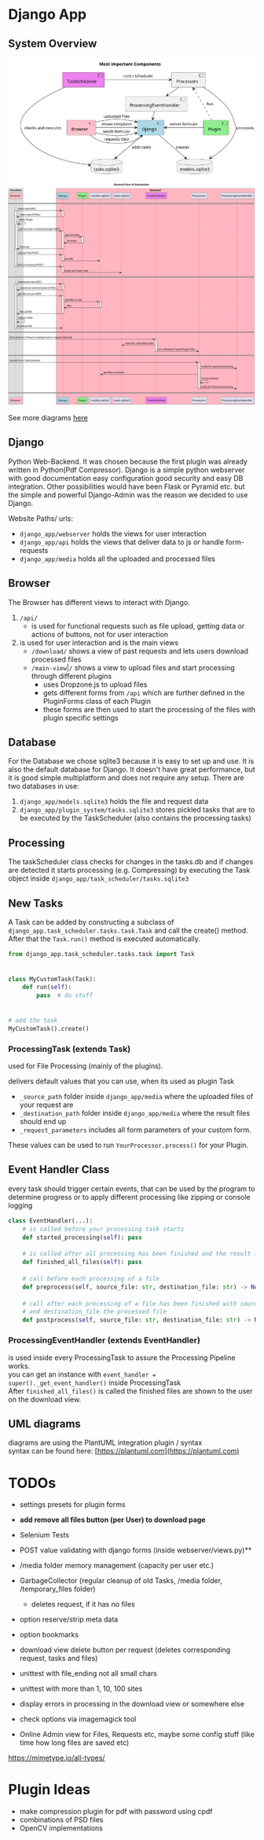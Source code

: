 # Django App

## System Overview

![Diagram of all Components and Relations](diagrams/images/components.png)
![Diagram of all Components and there interaction as a sequence diagram](diagrams/images/flowchart.png)

See more diagrams [here](diagrams)

## Django

Python Web-Backend. It was chosen because the first plugin was already written in Python(Pdf Compressor).
Django is a simple python webserver with good documentation easy configuration good security and easy DB
integration. Other possibilities would have been Flask or Pyramid etc. but the simple and powerful Django-Admin was
the reason we decided to use Django.

Website Paths/ urls:

* `django_app/webserver` holds the views for user interaction
* `django_app/api` holds the views that deliver data to js or handle form-requests
* `django_app/media` holds all the uploaded and processed files

## Browser

The Browser has different views to interact with Django.
1. `/api/`
    * is used for functional requests such as file upload, getting data or actions of buttons, not for user interaction
2. is used for user interaction and is the main views  
   * `/download/` shows a view of past requests and lets users download processed files
   * `/main-view`|`/` shows a view to upload files and start processing through different plugins
     * uses Dropzone.js to upload files
     * gets different forms from `/api` which are further defined in the PluginForms class of each Plugin
     * these forms are then used to start the processing of the files with plugin specific settings

## Database

For the Database we chose sqlite3 because it is easy to set up and use. It is also the default database for Django.
It doesn't have great performance, but it is good simple multiplatform and does not require any setup.
There are two databases in use:

1. `django_app/models.sqlite3` holds the file and request data
2. `django_app/plugin_system/tasks.sqlite3` stores pickled tasks that are to be executed by the TaskScheduler (also contains the processing
   tasks)

## Processing

The taskScheduler class checks for changes in the tasks.db and if changes are detected
it starts processing (e.g. Compressing) by executing the Task object inside `django_app/task_scheduler/tasks.sqlite3`

## New Tasks

A Task can be added by constructing a subclass of `django_app.task_scheduler.tasks.task.Task` and call the create()
method.
After that the `Task.run()` method is executed automatically.

```python
from django_app.task_scheduler.tasks.task import Task


class MyCustomTask(Task):
    def run(self):
        pass  # do stuff


# add the task
MyCustomTask().create()
```

### ProcessingTask (extends Task)

used for File Processing (mainly of the plugins).

delivers default values that you can use, when its used as plugin Task

* `_source_path` folder inside `django_app/media` where the uploaded files of your request are
* `_destination_path` folder inside `django_app/media` where the result files should end up
* `_request_parameters` includes all form parameters of your custom form.

These values can be used to run `YourProcessor.process()` for your Plugin.

## Event Handler Class

every task should trigger certain events, that can be used by the program to determine progress or to apply different
processing like zipping or console logging

```python
class EventHandler(...):
    # is called before your processing task starts
    def started_processing(self): pass

    # is called after all processing has been finished and the result files exist in the destination directory
    def finished_all_files(self): pass

    # call before each processing of a file
    def preprocess(self, source_file: str, destination_file: str) -> None: pass

    # call after each processing of a file has been finished with source_file as the unchanged starting file
    # and destination_file the processed file
    def postprocess(self, source_file: str, destination_file: str) -> None: pass
```

### ProcessingEventHandler (extends EventHandler)

is used inside every ProcessingTask to assure the Processing Pipeline works.  
you can get an instance with `event_handler = super()._get_event_handler()` inside ProcessingTask  
After `finished_all_files()` is called the finished files are shown to the user on the download view.

## UML diagrams

diagrams are using the PlantUML integration plugin / syntax  
syntax can be found here: [https://plantuml.com](https://plantuml.com)

# TODOs
* settings presets for plugin forms
* **add remove all files button (per User) to download page**
* Selenium Tests
* POST value validating with django forms (inside webserver/views.py)**
* /media folder memory management (capacity per user etc.)
* GarbageCollector (regular cleanup of old Tasks, /media folder, /temporary_files folder)
    * deletes request, if it has no files
* option reserve/strip meta data
* option bookmarks
* download view delete button per request (deletes corresponding request, tasks and files)
* unittest with file_ending not all small chars
* unittest with more than 1, 10, 100 sites
* display errors in processing in the download view or somewhere else

* check options via imagemagick tool
* Online Admin view for Files, Requests etc, maybe some config stuff (like time how long files are saved etc)

https://mimetype.io/all-types/

# Plugin Ideas

* make compression plugin for pdf with password using cpdf
* combinations of PSD files
* OpenCV implementations
